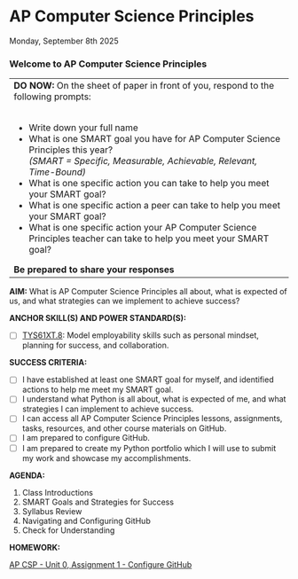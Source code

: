 # AP Computer Science Principles
Monday, September 8th 2025

### Welcome to AP Computer Science Principles

<table>
  <tr>
    <td><b>DO NOW:</b> On the sheet of paper in front of you, respond to the following prompts:<br><br>
    <ul>
      <li> Write down your full name</li>
      <li> What is one SMART goal you have for AP Computer Science Principles this year?<br><i>(SMART = Specific, Measurable, Achievable, Relevant, Time-Bound)</i></li>
      <li> What is one specific action you can take to help you meet your SMART goal?</li>
      <li> What is one specific action a peer can take to help you meet your SMART goal?</li>
      <li> What is one specific action your AP Computer Science Principles teacher can take to help you meet your SMART goal?</li>
    </ul>
    <b>Be prepared to share your responses</b>
  </tr>
</table>

**AIM:** What is AP Computer Science Principles all about, what is expected of us, and what strategies can we implement to achieve success?

**ANCHOR SKILL(S) AND POWER STANDARD(S):** 

 - [ ] <ins>TYS61XT.8</ins>: Model employability skills such as personal mindset, planning for success, and collaboration.

**SUCCESS CRITERIA:**
- [ ] I have established at least one SMART goal for myself, and identified actions to help me meet my SMART goal.
- [ ] I understand what Python is all about, what is expected of me, and what strategies I can implement to achieve success.
- [ ] I can access all AP Computer Science Principles lessons, assignments, tasks, resources, and other course materials on GitHub.
- [ ] I am prepared to configure GitHub.
- [ ] I am prepared to create my Python portfolio which I will use to submit my work and showcase my accomplishments.

**AGENDA:**

1. Class Introductions
2. SMART Goals and Strategies for Success
3. Syllabus Review
4. Navigating and Configuring GitHub
5. Check for Understanding

**HOMEWORK:** 

[AP CSP - Unit 0, Assignment 1 - Configure GitHub](https://github.com/MrJSwotinsky/AP_Computer_Science_Principles_2025_2026/blob/main/Unit_0_Intro_to_AP_Computer_Science_Principles/Assignments/Assignment_01_Configure_Github.md)
